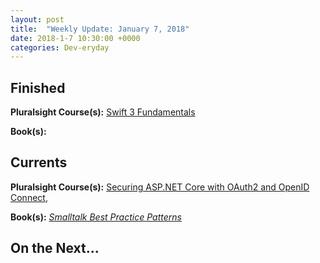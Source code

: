 ```yaml
---
layout: post
title:  "Weekly Update: January 7, 2018"
date: 2018-1-7 10:30:00 +0000
categories: Dev-eryday
---
```

 

Finished
--------

**Pluralsight Course(s):** [Swift 3 Fundamentals][sf]

**Book(s):** 

Currents
--------
**Pluralsight Course(s):**  [Securing ASP.NET Core with OAuth2 and OpenID Connect][secure], 

**Book(s):** *[Smalltalk Best Practice Patterns][sbp]*

On the Next...
--------


[hs]: https://www.haskell.org/
[g]: https://golang.org/
[tls]: https://www.amazon.com/Little-Schemer-Daniel-P-Friedman/dp/0262560992/
[core]: https://app.pluralsight.com/library/courses/aspdotnetcore-implementing-securing-api/table-of-contents
[sbp]: https://www.amazon.com/Smalltalk-Best-Practice-Patterns-Kent/dp/013476904X
[secure]: https://app.pluralsight.com/library/courses/asp-dotnet-core-oauth2-openid-connect-securing/table-of-contents
[core2]: https://app.pluralsight.com/library/courses/asp-dot-net-core-oauth/table-of-contents
[fnf]: https://dev-eryday.com/challenge/2017/11/30/Five-Languages-in-Five-Weeks.html
[ts]: https://www.typescriptlang.org/
[ex]: http://elixir-lang.github.io/
[ps]: https://app.pluralsight.com/library/courses/play-by-play-problem-solving-developer-world/table-of-contents
[expl]: https://app.pluralsight.com/library/courses/elixir-getting-started/table-of-contents
[pe]: https://pragprog.com/book/elixir13/programming-elixir-1-3
[eia]: https://www.manning.com/books/elixir-in-action
[tsw]: https://www.amazon.com/Startup-Way-Companies-Entrepreneurial-Management/dp/1101903201
[exend]: https://dev-eryday.com/challenge/2017/12/14/Five-in-Five-Week-Two-Elixir-Review.html
[hsstart]: https://dev-eryday.com/challenge/2017/12/15/Week-Three-Haskell.html
[hf]: https://app.pluralsight.com/library/courses/haskell-fundamentals-part1/table-of-contents
[lh]: http://learnyouahaskell.com/chapters
[fen]: https://www.amazon.com/Surely-Youre-Joking-Mr-Feynman-ebook/dp/B003V1WXKU/
[gof]: https://app.pluralsight.com/library/courses/go-fundamentals/table-of-contents
[sap]: https://www.amazon.com/Sapiens-Humankind-Yuval-Noah-Harari-ebook/dp/B00ICN066A/
[oogo]: https://app.pluralsight.com/library/courses/go-object-oriented-programming/table-of-contents
[tgp]: https://www.amazon.com/Programming-Language-Addison-Wesley-Professional-Computing/dp/0134190440/
[swi]: https://swift.org/
[kl]: https://kotlinlang.org/
[pbp]: https://app.pluralsight.com/library/courses/play-by-play-software-development-swift-ios/table-of-contents
[sf]: https://app.pluralsight.com/library/courses/swift3-fundamentals/table-of-contents
